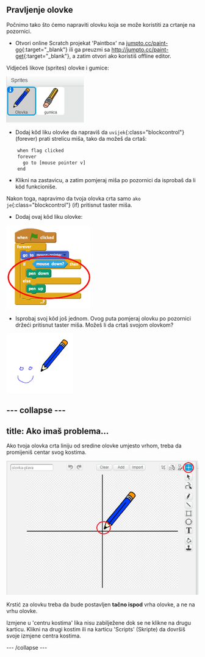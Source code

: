 ## Pravljenje olovke

Počnimo tako što ćemo napraviti olovku koja se može koristiti za crtanje na pozornici.

+ Otvori online Scratch projekat 'Paintbox' na [jumpto.cc/paint-go](http://jumpto.cc/paint-go){:target="_blank"} ili ga preuzmi sa <http://jumpto.cc/paint-get>{:target="_blank"}, a zatim otvori ako koristiš offline editor.

Vidjećeš likove (sprites) olovke i gumice:

![snimak ekrana](images/paint-starter.png)

+ Dodaj kôd liku olovke da napraviš da `uvijek`{:class="blockcontrol"} (forever) prati strelicu miša, tako da možeš da crtaš:

```blocks
    when flag clicked
    forever
      go to [mouse pointer v]
    end
```

+ Klikni na zastavicu, a zatim pomjeraj miša po pozornici da isprobaš da li kôd funkcioniše.

Nakon toga, napravimo da tvoja olovka crta samo `ako je`{:class="blockcontrol"} (if) pritisnut taster miša.

+ Dodaj ovaj kôd liku olovke:

![snimak ekrana](images/paint-pencil-draw-code.png)

+ Isprobaj svoj kôd još jednom. Ovog puta pomjeraj olovku po pozornici držeći pritisnut taster miša. Možeš li da crtaš svojom olovkom?

![snimak ekrana](images/paint-draw.png)

## \--- collapse \---

## title: Ako imaš problema...

Ako tvoja olovka crta liniju od sredine olovke umjesto vrhom, treba da promijeniš centar svog kostima.

![Centar kostima](images/costume-center.png)

Krstić za olovku treba da bude postavljen **tačno ispod** vrha olovke, a ne na vrhu olovke.

Izmjene u 'centru kostima' lika nisu zabilježene dok se ne klikne na drugu karticu. Klikni na drugi kostim ili na karticu 'Scripts' (Skripte) da dovršiš svoje izmjene centra kostima.

\--- /collapse \---